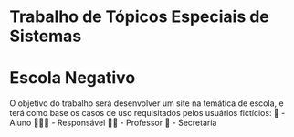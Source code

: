 # Trabalho de Tópicos Especiais de Sistemas
# Escola Negativo

O objetivo do trabalho será desenvolver um site na temática de escola, e terá como base os casos de uso requisitados pelos usuários fictícios:
🧒 - Aluno
👨‍👩‍👦 - Responsável
👨‍🏫 - Professor
🏫 - Secretaria
